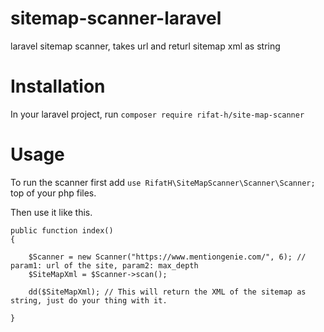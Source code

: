 # sitemap-scanner-laravel
laravel sitemap scanner, takes url and returl sitemap xml as string

# Installation
In your laravel project, run ``` composer require rifat-h/site-map-scanner  ```

# Usage
To run the scanner first add ``` use RifatH\SiteMapScanner\Scanner\Scanner; ``` top of your php files.

Then use it like this. 
```
public function index()
{

    $Scanner = new Scanner("https://www.mentiongenie.com/", 6); // param1: url of the site, param2: max_depth
    $SiteMapXml = $Scanner->scan();

    dd($SiteMapXml); // This will return the XML of the sitemap as string, just do your thing with it.

}
```

